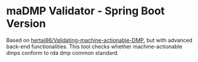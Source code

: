 # maDMP Validator - Spring Boot Version
Based on [hertai86/Validating-machine-actionable-DMP](https://github.com/hertai86/Validating-machine-actionable-DMP), but with advanced back-end functionalities. This tool checks whether machine-actionable dmps conform to rda dmp common standard.
